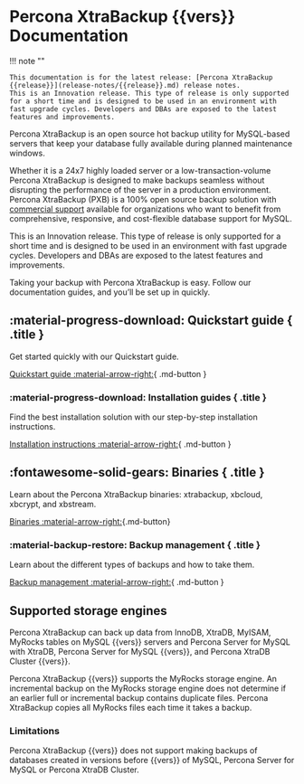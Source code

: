 
# Percona XtraBackup {{vers}} Documentation

!!! note ""

    This documentation is for the latest release: [Percona XtraBackup {{release}}](release-notes/{{release}}.md) release notes.
    This is an Innovation release. This type of release is only supported for a short time and is designed to be used in an environment with fast upgrade cycles. Developers and DBAs are exposed to the latest features and improvements.

Percona XtraBackup is an open source hot backup utility for
MySQL-based servers that keep your database fully available during planned maintenance windows.

Whether it is a 24x7 highly loaded server or a low-transaction-volume
Percona XtraBackup is designed to make backups seamless without disrupting the performance of the server in a production environment. Percona XtraBackup (PXB) is a 100% open source backup solution with [commercial support](https://www.percona.com/mysql-support/) available for organizations who want to benefit from comprehensive, responsive, and cost-flexible database support for MySQL.

This is an Innovation release. This type of release is only supported for a short time and is designed to be used in an environment with fast upgrade cycles. Developers and DBAs are exposed to the latest features and improvements.

Taking your backup with Percona XtraBackup is easy. Follow our documentation guides, and you’ll be set up in quickly.

<div data-grid markdown><div data-banner markdown>

## :material-progress-download: Quickstart guide { .title }

Get started quickly with our Quickstart guide.

[Quickstart guide :material-arrow-right:](quickstart-overview.md){ .md-button }

</div><div data-banner markdown>

### :material-progress-download: Installation guides { .title }

Find the best installation solution with our step-by-step installation instructions.

[Installation instructions :material-arrow-right:](installation.md){ .md-button }

</div><div data-banner markdown>

## :fontawesome-solid-gears: Binaries { .title }

Learn about the Percona XtraBackup binaries: xtrabackup, xbcloud, xbcrypt, and xbstream.

[Binaries :material-arrow-right:](binaries-overview.md){.md-button}

</div><div data-banner markdown>

### :material-backup-restore: Backup management { .title }

Learn about the different types of backups and how to take them.

[Backup management :material-arrow-right:](backup-overview.md){ .md-button }

</div>
</div>

## Supported storage engines

Percona XtraBackup can back up data from InnoDB, XtraDB,
MyISAM, MyRocks tables on MySQL {{vers}} servers and Percona Server for MySQL with XtraDB, Percona Server for MySQL {{vers}}, and Percona XtraDB Cluster {{vers}}.

Percona XtraBackup {{vers}} supports the MyRocks storage engine. An incremental backup on the MyRocks storage engine does not determine if an earlier full or incremental backup contains duplicate files. Percona XtraBackup copies all MyRocks files each time it takes a backup.

### Limitations

Percona XtraBackup {{vers}} does not support making backups of databases
created in versions before {{vers}} of MySQL, Percona Server for MySQL or
Percona XtraDB Cluster.

